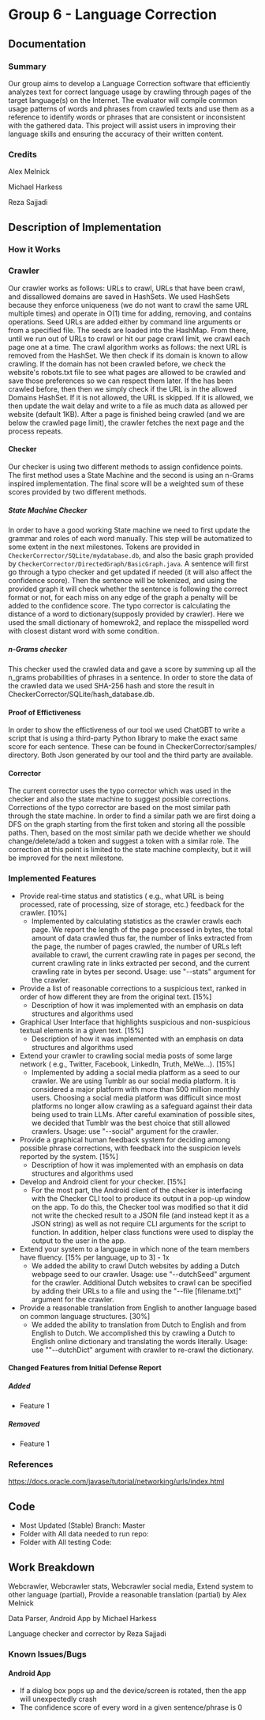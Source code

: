 # Group 6 - Language Correction
## Documentation
### Summary
Our group aims to develop a Language Correction software that efficiently analyzes text for correct language usage by crawling through pages of the target language(s) on the Internet. The evaluator will compile common usage patterns of words and phrases from crawled texts and use them as a reference to identify words or phrases that are consistent or inconsistent with the gathered data. This project will assist users in improving their language skills and ensuring the accuracy of their written content.

### Credits
Alex Melnick 

Michael Harkess

Reza Sajjadi

## Description of Implementation

### How it Works
### Crawler
Our crawler works as follows: URLs to crawl, URLs that have been crawl, and dissallowed domains are saved in HashSets. We used HashSets because they enforce uniqueness (we do not want to crawl the same URL multiple times) and operate in O(1) time for adding, removing, and contains operations. Seed URLs are added either by command line arguments or from a specified file. The seeds are loaded into the HashMap. From there, until we run out of URLs to crawl or hit our page crawl limit, we crawl each page one at a time. The crawl algorithm works as follows: the next URL is removed from the HashSet. We then check if its domain is known to allow crawling. If the domain has not been crawled before, we check the website's robots.txt file to see what pages are allowed to be crawled and save those preferences so we can respect them later. If the  has been crawled before, then then we simply check if the URL is in the allowed Domains HashSet. If it is not allowed, the URL is skipped. If it is allowed, we then update the wait delay and write to a file as much data as allowed per website (default 1KB). After a page is finished being crawled (and we are below the crawled page limit), the crawler fetches the next page and the process repeats. 
#### Checker
Our checker is using two different methods to assign confidence points. The first method uses a State Machine and the second is using an n-Grams inspired implementation. The final score will be a weighted sum of these scores provided by two different methods.

##### State Machine Checker
In order to have a good working State machine we need to first update the grammar and roles of each word manually. This step will be automatized to some extent in the next milestones. Tokens are provided in `CheckerCorrector/SQLite/mydatabase.db`, and also the basic graph provided by `CheckerCorrector/DirectedGraph/BasicGraph.java`. A sentence will first go through a typo checker and get updated if needed (it will also affect the confidence score). Then the sentence will be tokenized, and using the provided graph it will check whether the sentence is following the correct format or not, for each miss on any edge of the graph a penalty will be added to the confidence score.
The typo corrector is calculating the distance of a word to dictionary(supposly provided by crawler). Here we used the small dictionary of homewrok2, and replace the misspelled word with closest distant word with some condition.

##### n-Grams checker
This checker used the crawled data and gave a score by summing up all the n_grams probabilities of phrases in a sentence. In order to store the data of the crawled data we used SHA-256 hash and store the result in CheckerCorrector/SQLite/hash_database.db.

#### Proof of Effictiveness
In order to show the effictiveness of our tool we used ChatGBT to write a script that is using a third-party Python library to make the exact same score for each sentence. These can be found in CheckerCorrector/samples/ directory. Both Json generated by our tool and the third party are available.

#### Corrector
The current corrector uses the typo corrector which was used in the checker and also the state machine to suggest possible corrections. Corrections of the typo corrector are based on the most similar path through the state machine. In order to find a similar path we are first doing a DFS on the graph starting from the first token and storing all the possible paths. Then, based on the most similar path we decide whether we should change/delete/add a token and suggest a token with a similar role.
The correction at this point is limited to the state machine complexity, but it will be improved for the next milestone.

### Implemented Features
- Provide real-time status and statistics ( e.g., what URL is being processed, rate of processing, size of storage, etc.) feedback for the crawler. [10%]
    - Implemented by calculating statistics as the crawler crawls each page. We report the length of the page processed in bytes, the total amount of data crawled thus far, the number of links extracted from the page, the number of pages crawled, the number of URLs left available to crawl, the current crawling rate in pages per second, the current crawling rate in links extracted per second, and the current crawling rate in bytes per second. Usage: use "--stats" argument for the crawler.  
- Provide a list of reasonable corrections to a suspicious text, ranked in order of how different they are from the original text. [15%]
    - Description of how it was implemented with an emphasis on data structures and algorithms used
- Graphical User Interface that highlights suspicious and non-suspicious textual elements in a given text. [15%]
    - Description of how it was implemented with an emphasis on data structures and algorithms used
- Extend your crawler to crawling social media posts of some large network ( e.g., Twitter, Facebook, LinkedIn, Truth, MeWe…). [15%]
    - Implemented by adding a social media platform as a seed to our crawler. We are using Tumblr as our social media platform. It is considered a major platform with more than 500 million monthly users. Choosing a social media platform was difficult since most platforms no longer allow crawling as a safeguard against their data being used to train LLMs. After careful examination of possible sites, we decided that Tumblr was the best choice that still allowed crawlers. Usage: use "--social" argument for the crawler.
- Provide a graphical human feedback system for deciding among possible phrase corrections, with feedback into the suspicion levels reported by the system. [15%]
    - Description of how it was implemented with an emphasis on data structures and algorithms used
- Develop and Android client for your checker. [15%]
    - For the most part, the Android client of the checker is interfacing with the Checker CLI tool to produce its output in a pop-up window on the app. To do this, the Checker tool was modified so that it did not write the checked result to a JSON file (and instead kept it as a JSON string) as well as not require CLI arguments for the script to function. In addition, helper class functions were used to display the output to the user in the app.
- Extend your system to a language in which none of the team members have fluency. [15% per language, up to 3] - 1x
    - We added the ability to crawl Dutch websites by adding a Dutch webpage seed to our crawler. Usage: use "--dutchSeed" argument for the crawler. Additional Dutch websites to crawl can be specified by adding their URLs to a file and using the "--file [filename.txt]" argument for the crawler. 
- Provide a reasonable translation from English to another language based on common language structures. [30%] 
    - We added the ability to translation from Dutch to English and from English to Dutch. We accomplished this by crawling a Dutch to English online dictionary and translating the words literally. Usage: use ""--dutchDict" argument with crawler to re-crawl the dictionary. 

#### Changed Features from Initial Defense Report

##### Added
- Feature 1

##### Removed
- Feature 1

### References
https://docs.oracle.com/javase/tutorial/networking/urls/index.html

## Code
- Most Updated (Stable) Branch: Master 
- Folder with All data needed to run repo:
- Folder with All testing Code:

## Work Breakdown
Webcrawler, Webcrawler stats, Webcrawler social media, Extend system to other language (partial), Provide a reasonable translation (partial) by Alex Melnick 

Data Parser, Android App by Michael Harkess

Language checker and corrector by Reza Sajjadi

### Known Issues/Bugs
#### Android App
- If a dialog box pops up and the device/screen is rotated, then the app will unexpectedly crash
- The confidence score of every word in a given sentence/phrase is 0
